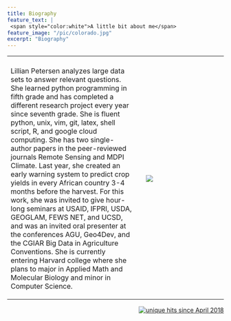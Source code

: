 ```yaml
---
title: Biography
feature_text: |
 <span style="color:white">A little bit about me</span>
feature_image: "/pic/colorado.jpg"
excerpt: "Biography"
---
```

<table cellpadding="10">
  <tr>
  <td colspan="3" >


  </td>
  </tr>
  <tr>
  <td width="60%">

Lillian Petersen analyzes large data sets to answer relevant questions. She learned python programming in fifth grade and has completed a different research project every year since seventh grade. She is fluent python, unix, vim, git, latex, shell script, R, and google cloud computing. She has two single-author papers in the peer-reviewed journals Remote Sensing and MDPI Climate. Last year, she created an early warning system to predict crop yields in every African country 3-4 months before the harvest. For this work, she was invited to give hour-long seminars at USAID, IFPRI, USDA, GEOGLAM, FEWS NET, and UCSD, and was an invited oral presenter at the conferences AGU, Geo4Dev, and the CGIAR Big Data in Agriculture Conventions. She is currently entering Harvard college where she plans to major in Applied Math and Molecular Biology and minor in Computer Science.

  </td>
  <td width="2%">
  </td>
  <td width="38%" ><img src="/pic/poster_ISEF_2019.jpg" >
  </td>
  </tr>
</table>
<p align="right">
<a href="http://www.hitwebcounter.com">
<img src="http://hitwebcounter.com/counter/counter.php?page=6931336&style=0006&nbdigits=5&type=ip&initCount=0" title="unique hits since April 2018" border="0" ></a>

<!-- Global site tag (gtag.js) - Google Analytics -->
<script async src="https://www.googletagmanager.com/gtag/js?id=UA-117520873-2"></script>
<script>
  window.dataLayer = window.dataLayer || [];
  function gtag(){dataLayer.push(arguments);}
  gtag('js', new Date());

  gtag('config', 'UA-117520873-2');
</script>

